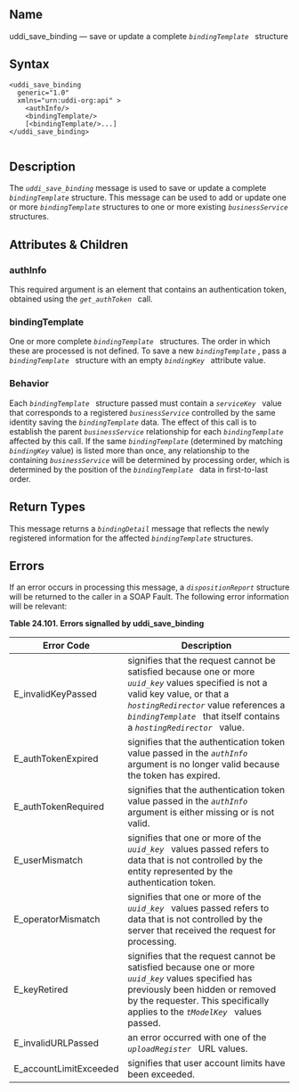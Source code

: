 <div>

<div>

</div>

<div>

## Name

uddi_save_binding — save or update a complete *`bindingTemplate `*
structure

</div>

<div>

## Syntax

``` screen
<uddi_save_binding
  generic="1.0"
  xmlns="urn:uddi-org:api" >
    <authInfo/>
    <bindingTemplate/>
    [<bindingTemplate/>...]
</uddi_save_binding>
  
```

</div>

<div>

## Description

The *`uddi_save_binding`* message is used to save or update a complete
*`bindingTemplate`* structure. This message can be used to add or update
one or more *`bindingTemplate`* structures to one or more existing
*`businessService`* structures.

</div>

<div>

## Attributes & Children

<div>

### authInfo

This required argument is an element that contains an authentication
token, obtained using the *`get_authToken `* call.

</div>

<div>

### bindingTemplate

One or more complete *`bindingTemplate `* structures. The order in which
these are processed is not defined. To save a new *`bindingTemplate`* ,
pass a *`bindingTemplate `* structure with an empty *`bindingKey `*
attribute value.

</div>

<div>

### Behavior

Each *`bindingTemplate `* structure passed must contain a
*`serviceKey `* value that corresponds to a registered
*`businessService`* controlled by the same identity saving the
*`bindingTemplate`* data. The effect of this call is to establish the
parent *`businessService`* relationship for each *`bindingTemplate`*
affected by this call. If the same *`bindingTemplate`* (determined by
matching *`bindingKey`* value) is listed more than once, any
relationship to the containing *`businessService`* will be determined by
processing order, which is determined by the position of the
*`bindingTemplate `* data in first-to-last order.

</div>

</div>

<div>

## Return Types

This message returns a *`bindingDetail`* message that reflects the newly
registered information for the affected *`bindingTemplate`* structures.

</div>

<div>

## Errors

If an error occurs in processing this message, a *`dispositionReport`*
structure will be returned to the caller in a SOAP Fault. The following
error information will be relevant:

<div>

**Table 24.101. Errors signalled by uddi_save_binding**

<div>

| Error Code                                             | Description                                                                                                                                                                                                                                             |
|--------------------------------------------------------|---------------------------------------------------------------------------------------------------------------------------------------------------------------------------------------------------------------------------------------------------------|
| <span class="errorcode">E_invalidKeyPassed </span>     | signifies that the request cannot be satisfied because one or more *`uuid_key`* values specified is not a valid key value, or that a *`hostingRedirector`* value references a *`bindingTemplate `* that itself contains a *`hostingRedirector `* value. |
| <span class="errorcode">E_authTokenExpired </span>     | signifies that the authentication token value passed in the *`authInfo `* argument is no longer valid because the token has expired.                                                                                                                    |
| <span class="errorcode">E_authTokenRequired </span>    | signifies that the authentication token value passed in the *`authInfo `* argument is either missing or is not valid.                                                                                                                                   |
| <span class="errorcode">E_userMismatch </span>         | signifies that one or more of the *`uuid_key `* values passed refers to data that is not controlled by the entity represented by the authentication token.                                                                                              |
| <span class="errorcode">E_operatorMismatch </span>     | signifies that one or more of the *`uuid_key `* values passed refers to data that is not controlled by the server that received the request for processing.                                                                                             |
| <span class="errorcode">E_keyRetired </span>           | signifies that the request cannot be satisfied because one or more *`uuid_key`* values specified has previously been hidden or removed by the requester. This specifically applies to the *`tModelKey `* values passed.                                 |
| <span class="errorcode">E_invalidURLPassed </span>     | an error occurred with one of the *`uploadRegister `* URL values.                                                                                                                                                                                       |
| <span class="errorcode">E_accountLimitExceeded </span> | signifies that user account limits have been exceeded.                                                                                                                                                                                                  |

</div>

</div>

  

</div>

</div>
